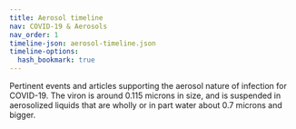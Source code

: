 ```yaml
---
title: Aerosol timeline
nav: COVID-19 & Aerosols
nav_order: 1
timeline-json: aerosol-timeline.json
timeline-options: 
  hash_bookmark: true
---
```


Pertinent events and articles supporting the aerosol nature of infection for COVID-19. The viron is around 0.115 microns in size, and is suspended in aerosolized liquids that are wholly or in part water about 0.7 microns and bigger.